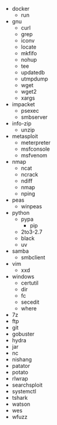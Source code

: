 - docker
  - run
- gnu
  - curl
  - grep
  - iconv
  - locate
  - mkfifo
  - nohup
  - tee
  - updatedb
  - utmpdump
  - wget
  - wget2
  - xargs
- impacket
  - psexec
  - smbserver
- info-zip
  - unzip
- metasploit
  - meterpreter
  - msfconsole
  - msfvenom
- nmap
  - ncat
  - ncrack
  - ndiff
  - nmap
  - nping
- peas
  - winpeas
- python
  - pypa
    - pip
  - 2to3-2.7
  - black
  - uv
- samba
  - smbclient
- vim
  - xxd
- windows
  - certutil
  - dir
  - fc
  - secedit
  - where
- 7z
- ftp
- git
- gobuster
- hydra
- jar
- nc
- nishang
- patator
- potato
- rlwrap
- searchsploit
- systemctl
- tshark
- watson
- wes
- wfuzz

